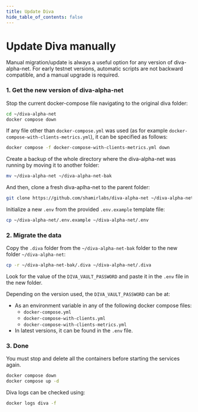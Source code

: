 ```yaml
---
title: Update Diva
hide_table_of_contents: false
---
```


#  Update Diva manually

 Manual migration/update is always a useful option for any version of diva-alpha-net. For early testnet versions, automatic scripts are not backward compatible, and a manual upgrade is required. 

### 1. Get the new version of diva-alpha-net 

Stop the current docker-compose file navigating to the original diva folder:

```bash
cd ~/diva-alpha-net
docker compose down 
```

If any file other than `docker-compose.yml` was used (as for example `docker-compose-with-clients-metrics.yml`), it can be specified as follows: 

```bash
docker compose -f docker-compose-with-clients-metrics.yml down 
```

Create a backup of the whole directory where the diva-alpha-net was running by moving it to another folder:

```bash
mv ~/diva-alpha-net ~/diva-alpha-net-bak
```

And then, clone a fresh diva-aplha-net to the parent folder:

```bash
git clone https://github.com/shamirlabs/diva-alpha-net ~/diva-alpha-net
```

Initialize a new `.env` from the provided `.env.example` template file:
```bash
cp ~/diva-alpha-net/.env.example ~/diva-alpha-net/.env 
```

### 2. Migrate the data

Copy the `.diva` folder from the `~/diva-alpha-net-bak` folder to the new folder `~/diva-alpha-net`:

```bash
cp -r ~/diva-alpha-net-bak/.diva ~/diva-alpha-net/.diva
```

Look for the value of the `DIVA_VAULT_PASSWORD` and paste it in the `.env` file in the new folder.

Depending on the version used, the `DIVA_VAULT_PASSWORD` can be at:
- As an environment variable in any of the following docker compose files:
  - `docker-compose.yml`
  - `docker-compose-with-clients.yml`
  - `docker-compose-with-clients-metrics.yml`
- In latest versions, it can be found in the `.env` file.

### 3. Done

You must stop and delete all the containers before starting the services again. 

```bash
docker compose down
docker compose up -d
```

Diva logs can be checked using:

```bash
docker logs diva -f
```